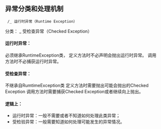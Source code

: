 ## 异常分类和处理机制
     /_ 运行时异常（Runtime Exception）
分类：
     \_ 受检查异常（Checked Exception）

#### 运行时异常：
必须继承RuntimeException类，
定义方法时不必声明会抛出运行时异常。
调用方法时不必捕获运行时异常。

#### 受检查异常：
不继承自RumtimeException类
定义方法时需要抛出可能会抛出的Checked Exception
调用方法时需要捕获Checked Exception或者继续向上抛出。

#### 逻辑上：
- 运行时异常：一般不需要或者不知道如何处理此类异常；
- 受检验异常：一般需要知道如何处理可能发生的异常情况。